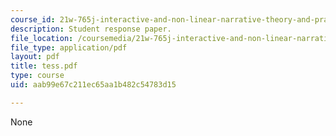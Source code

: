 ```yaml
---
course_id: 21w-765j-interactive-and-non-linear-narrative-theory-and-practice-spring-2004
description: Student response paper.
file_location: /coursemedia/21w-765j-interactive-and-non-linear-narrative-theory-and-practice-spring-2004/aab99e67c211ec65aa1b482c54783d15_tess.pdf
file_type: application/pdf
layout: pdf
title: tess.pdf
type: course
uid: aab99e67c211ec65aa1b482c54783d15

---
```

None
